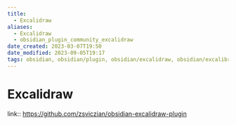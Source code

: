 ```yaml
---
title:
  - Excalidraw
aliases:
  - Excalidraw
  - obsidian_plugin_community_excalidraw
date_created: 2023-03-07T19:50
date_modified: 2023-09-05T19:17
tags: obsidian, obsidian/plugin, obsidian/excalidraw, obsidian/excalibrain
---
```

# Excalidraw

link:: <https://github.com/zsviczian/obsidian-excalidraw-plugin>
